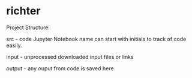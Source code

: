 # richter

Project Structure:

src     - code 
          Jupyter Notebook name can start with initials to track of code easily.     

input   - unprocessed downloaded input files or links

output  - any ouput from code is saved here
